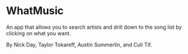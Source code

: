 # WhatMusic
An app that allows you to search artists and drill down to the song list by clicking on what you want.

By Nick Day, Taylor Tokareff, Austin Summerlin, and Culi Tif.
